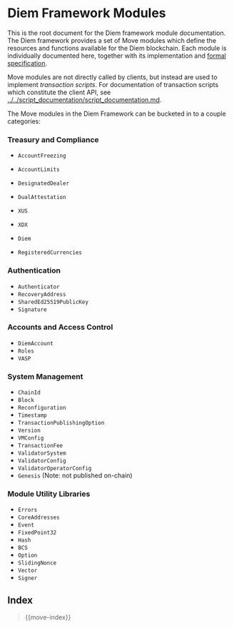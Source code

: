 # Diem Framework Modules

This is the root document for the Diem framework module documentation. The Diem framework provides a set of Move
modules which define the resources and functions available for the Diem blockchain. Each module is individually
documented here, together with its implementation and
[formal specification](../../script_documentation/spec_documentation.md).

Move modules are not directly called by clients, but instead are used to implement *transaction scripts*.
For documentation of transaction scripts which constitute the client API, see
[../../script_documentation/script_documentation.md](../../script_documentation/script_documentation.md).

The Move modules in the Diem Framework can be bucketed in to a couple categories:

### Treasury and Compliance
* `AccountFreezing`
* `AccountLimits`
* `DesignatedDealer`
* `DualAttestation`

* `XUS`
* `XDX`
* `Diem`
* `RegisteredCurrencies`

### Authentication
* `Authenticator`
* `RecoveryAddress`
* `SharedEd25519PublicKey`
* `Signature`

### Accounts and Access Control
* `DiemAccount`
* `Roles`
* `VASP`

### System Management
* `ChainId`
* `Block`
* `Reconfiguration`
* `Timestamp`
* `TransactionPublishingOption`
* `Version`
* `VMConfig`
* `TransactionFee`
* `ValidatorSystem`
* `ValidatorConfig`
* `ValidatorOperatorConfig`
* `Genesis` (Note: not published on-chain)

### Module Utility Libraries
* `Errors`
* `CoreAddresses`
* `Event`
* `FixedPoint32`
* `Hash`
* `BCS`
* `Option`
* `SlidingNonce`
* `Vector`
* `Signer`

## Index

> {{move-index}}

